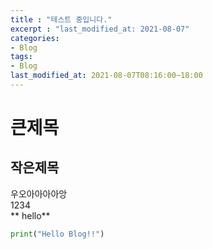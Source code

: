 ```yaml
---  
title : "테스트 중입니다."  
excerpt : "last_modified_at: 2021-08-07"  
categories:
- Blog
tags:
- Blog
last_modified_at: 2021-08-07T08:16:00~18:00  
---
```

# 큰제목
## 작은제목
우오아아아아앙  
	1234  
** hello**  
```python
print("Hello Blog!!")  
```


